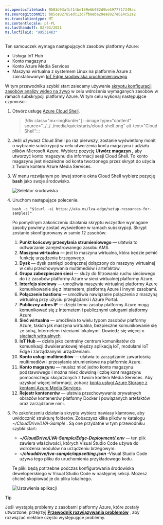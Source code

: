 ```yaml
---
ms.openlocfilehash: 9503d93afbf14be159e6b982d9be5977717349ac
ms.sourcegitcommit: b85ce02785edc13d7fb8eba29ea8027e614c52a2
ms.translationtype: MT
ms.contentlocale: pl-PL
ms.lasthandoff: 02/03/2021
ms.locfileid: "99531483"
---
```

Ten samouczek wymaga następujących zasobów platformy Azure:

* Usługa IoT Hub
* Konto magazynu
* Konto Azure Media Services
* Maszyna wirtualna z systemem Linux na platformie Azure z zainstalowanym [IoT Edge środowiska uruchomieniowego](../../../../../iot-edge/how-to-install-iot-edge.md)

W tym przewodniku szybki start zalecamy używanie [skryptu konfiguracji zasobów analizy wideo na żywo](https://github.com/Azure/live-video-analytics/tree/master/edge/setup) w celu wdrożenia wymaganych zasobów w ramach subskrypcji platformy Azure. W tym celu wykonaj następujące czynności:

1. Otwórz usługę [Azure Cloud Shell](https://ms.portal.azure.com/#cloudshell/).
    > [!div class="mx-imgBorder"]
    > :::image type="content" source="../../../media/quickstarts/cloud-shell.png" alt-text="Cloud Shell":::
1. Jeśli używasz Cloud Shell po raz pierwszy, zostanie wyświetlony monit o wybranie subskrypcji w celu utworzenia konta magazynu i udziału plików Microsoft Azure. Wybierz pozycję **Utwórz magazyn** , aby utworzyć konto magazynu dla informacji sesji Cloud Shell. To konto magazynu jest niezależne od konta tworzonego przez skrypt do użycia z Twoim kontem Azure Media Services.
1. W menu rozwijanym po lewej stronie okna Cloud Shell wybierz pozycję **bash** jako swoje środowisko.

    ![Selektor środowiska](../../../media/quickstarts/env-selector.png)
1. Uruchom następujące polecenie.

    ```
    bash -c "$(curl -sL https://aka.ms/lva-edge/setup-resources-for-samples)"
    ```
    
    Po pomyślnym zakończeniu działania skryptu wszystkie wymagane zasoby powinny zostać wyświetlone w ramach subskrypcji. Skrypt zostanie skonfigurowany w sumie 12 zasobów:
    1. **Punkt końcowy przesyłania strumieniowego** — ułatwia to odtwarzanie zarejestrowanego zasobu AMS.
    1. **Maszyna wirtualna** — jest to maszyna wirtualna, która będzie pełnić funkcję urządzenia brzegowego.
    1. **Dysk** — dysk pamięci podręcznej dołączony do maszyny wirtualnej w celu przechowywania multimediów i artefaktów.
    1. **Grupa zabezpieczeń sieci** — służy do filtrowania ruchu sieciowego do i z zasobów platformy Azure w sieci wirtualnej platformy Azure.
    1. **Interfejs sieciowy** — umożliwia maszynie wirtualnej platformy Azure komunikowanie się z Internetem, platformą Azure i innymi zasobami.
    1. **Połączenie bastionu** — umożliwia nawiązanie połączenia z maszyną wirtualną przy użyciu przeglądarki i Azure Portal.
    1. **Publiczny adres IP** — dzięki temu zasoby platformy Azure mogą komunikować się z Internetem i publicznymi usługami platformy Azure
    1. **Sieć wirtualna** — umożliwia to wielu typom zasobów platformy Azure, takich jak maszyna wirtualna, bezpieczne komunikowanie się ze sobą, Internetem i sieciami lokalnymi. Dowiedz się więcej o [sieciach wirtualnych](https://docs.microsoft.com/azure/virtual-network/virtual-networks-overview)
    1. **IoT Hub** — działa jako centralny centrum komunikatów do komunikacji dwukierunkowej między aplikacją IoT, modułami IoT Edge i zarządzanymi urządzeniami.
    1. **Konto usługi multimediów** — ułatwia to zarządzanie zawartością multimediów i przesyłanie strumieniowe na platformie Azure.
    1. **Konto magazynu** — musisz mieć jedno konto magazynu podstawowego i można mieć dowolną liczbę kont magazynu pomocniczego skojarzonych z twoim kontem Media Services. Aby uzyskać więcej informacji, zobacz [konta usługi Azure Storage z kontami Azure Media Services](https://docs.microsoft.com/azure/media-services/latest/storage-account-concept).
    1. **Rejestr kontenerów** — ułatwia przechowywanie prywatnych obrazów kontenerów platformy Docker i powiązanych artefaktów oraz zarządzanie nimi.

1. Po zakończeniu działania skryptu wybierz nawiasy klamrowe, aby uwidocznić strukturę folderów. Zobaczysz kilka plików w katalogu *~/CloudDrive/LVA-Sample* . Są one przydatne w tym przewodniku szybki start:

     * ***~/CloudDrive/LVA-Sample/Edge-Deployment/.env*** — ten plik zawiera właściwości, których Visual Studio Code używa do wdrożenia modułów na urządzeniu brzegowym.
     * ***~/clouddrive/lva-sample/appsetting.json*** -Visual Studio Code używa tego pliku do uruchomienia przykładowego kodu.
     
    Te pliki będą potrzebne podczas konfigurowania środowiska deweloperskiego w Visual Studio Code w następnej sekcji. Możesz chcieć skopiować je do pliku lokalnego.
    
    ![Ustawienia aplikacji](../../../media/quickstarts/clouddrive.png)

> [!TIP]
> Jeśli wystąpią problemy z zasobami platformy Azure, które zostały utworzone, przejrzyj **[Przewodnik rozwiązywania problemów](../../../troubleshoot-how-to.md#common-error-resolutions)** , aby rozwiązać niektóre często występujące problemy.